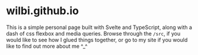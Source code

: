 # wilbi.github.io
This is a simple personal page built with Svelte and TypeScript, along with a dash of css flexbox and media queries. Browse through the ```/src```, if you would like to see how I glued things together, or go to my site if you would like to find out more about me ^_^
